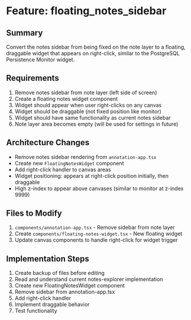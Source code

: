 # Feature: floating_notes_sidebar

## Summary
Convert the notes sidebar from being fixed on the note layer to a floating, draggable widget that appears on right-click, similar to the PostgreSQL Persistence Monitor widget.

## Requirements
1. Remove notes sidebar from note layer (left side of screen)
2. Create a floating notes widget component
3. Widget should appear when user right-clicks on any canvas
4. Widget should be draggable (not fixed position like monitor)
5. Widget should have same functionality as current notes sidebar
6. Note layer area becomes empty (will be used for settings in future)

## Architecture Changes
- Remove notes sidebar rendering from `annotation-app.tsx`
- Create new `FloatingNotesWidget` component
- Add right-click handler to canvas areas
- Widget positioning: appears at right-click position initially, then draggable
- High z-index to appear above canvases (similar to monitor at z-index 9999)

## Files to Modify
1. `components/annotation-app.tsx` - Remove sidebar from note layer
2. Create `components/floating-notes-widget.tsx` - New floating widget
3. Update canvas components to handle right-click for widget trigger

## Implementation Steps
1. Create backup of files before editing
2. Read and understand current notes-explorer implementation
3. Create new FloatingNotesWidget component
4. Remove sidebar from annotation-app.tsx
5. Add right-click handler
6. Implement draggable behavior
7. Test functionality
